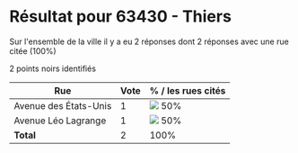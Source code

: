 # Résultat pour 63430 - Thiers

Sur l'ensemble de la ville il y a eu 2 réponses dont 2 réponses avec une rue citée (100%)

2 points noirs identifiés

| Rue | Vote | % / les rues cités|
|-----|------|-------------------|
| Avenue des États-Unis | 1 | <img src="../../img/bar_50.gif" />&nbsp;50%|
| Avenue Léo Lagrange | 1 | <img src="../../img/bar_50.gif" />&nbsp;50%|
| **Total** | 2 | 100%|
